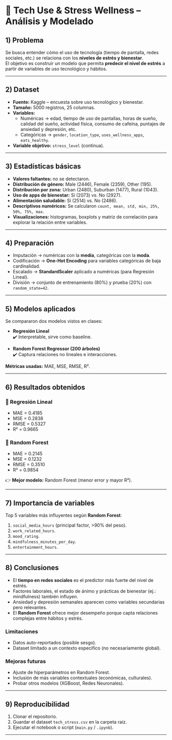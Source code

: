 # 📱 Tech Use & Stress Wellness – Análisis y Modelado

## 1) Problema
Se busca entender cómo el uso de tecnología (tiempo de pantalla, redes sociales, etc.) se relaciona con los **niveles de estrés y bienestar**.  
El objetivo es construir un modelo que permita **predecir el nivel de estrés** a partir de variables de uso tecnológico y hábitos.

---

## 2) Dataset
- **Fuente:** Kaggle – encuesta sobre uso tecnológico y bienestar.  
- **Tamaño:** 5000 registros, 25 columnas.  
- **Variables:**  
  - Numéricas → edad, tiempo de uso de pantallas, horas de sueño, calidad del sueño, actividad física, consumo de cafeína, puntajes de ansiedad y depresión, etc.  
  - Categóricas → `gender`, `location_type`, `uses_wellness_apps`, `eats_healthy`.  
- **Variable objetivo:** `stress_level` (continua).

---

## 3) Estadísticas básicas
- **Valores faltantes:** no se detectaron.  
- **Distribución de género:** Male (2446), Female (2359), Other (195).  
- **Distribución por zona:** Urban (2480), Suburban (1477), Rural (1043).  
- **Uso de apps de bienestar:** Sí (2073) vs. No (2927).  
- **Alimentación saludable:** Sí (2514) vs. No (2486).  
- **Descriptivos numéricos:** Se calcularon `count, mean, std, min, 25%, 50%, 75%, max`.  
- **Visualizaciones:** histogramas, boxplots y matriz de correlación para explorar la relación entre variables.

---

## 4) Preparación
- Imputación → numéricas con la **media**, categóricas con la **moda**.  
- Codificación → **One-Hot Encoding** para variables categóricas de baja cardinalidad.  
- Escalado → **StandardScaler** aplicado a numéricas (para Regresión Lineal).  
- División → conjunto de entrenamiento (80%) y prueba (20%) con `random_state=42`.

---

## 5) Modelos aplicados
Se compararon dos modelos vistos en clases:

- **Regresión Lineal**  
  ✔️ Interpretable, sirve como baseline.

- **Random Forest Regressor (200 árboles)**  
  ✔️ Captura relaciones no lineales e interacciones.

**Métricas usadas:** MAE, MSE, RMSE, R².

---

## 6) Resultados obtenidos

### 📌 Regresión Lineal
- MAE = 0.4185  
- MSE = 0.2838  
- RMSE = 0.5327  
- R² = 0.9665  

### 📌 Random Forest
- MAE = 0.2145  
- MSE = 0.1232  
- RMSE = 0.3510  
- R² = 0.9854  

👉 **Mejor modelo:** Random Forest (menor error y mayor R²).

---

## 7) Importancia de variables
Top 5 variables más influyentes según **Random Forest**:

1. `social_media_hours` (principal factor, >90% del peso).  
2. `work_related_hours`.  
3. `mood_rating`.  
4. `mindfulness_minutes_per_day`.  
5. `entertainment_hours`.  

---

## 8) Conclusiones
- El **tiempo en redes sociales** es el predictor más fuerte del nivel de estrés.  
- Factores laborales, el estado de ánimo y prácticas de bienestar (ej.: mindfulness) también influyen.  
- Ansiedad y depresión semanales aparecen como variables secundarias pero relevantes.  
- El **Random Forest** ofrece mejor desempeño porque capta relaciones complejas entre hábitos y estrés.  

### Limitaciones
- Datos auto-reportados (posible sesgo).  
- Dataset limitado a un contexto específico (no necesariamente global).  

### Mejoras futuras
- Ajuste de hiperparámetros en Random Forest.  
- Inclusión de más variables contextuales (económicas, culturales).  
- Probar otros modelos (XGBoost, Redes Neuronales).  

---

## 9) Reproducibilidad
1. Clonar el repositorio.  
2. Guardar el dataset `tech_stress.csv` en la carpeta raíz.  
3. Ejecutar el notebook o script (`main.py` / `.ipynb`).  

---
